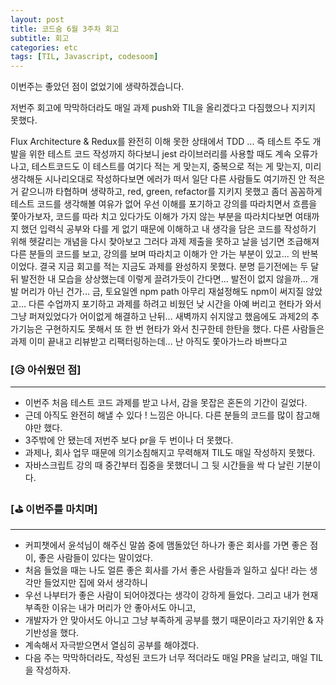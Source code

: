```yaml
---
layout: post
title: 코드숨 6월 3주차 회고
subtitle: 회고
categories: etc
tags: [TIL, Javascript, codesoom]
---
```



이번주는 좋았던 점이 없었기에 생략하겠습니다.

저번주 회고에 막막하더라도 매일 과제 push와 TIL을 올리겠다고 다짐했으나 지키지 못했다.

Flux Architecture & Redux를 완전히 이해 못한 상태에서
TDD ... 즉  테스트 주도 개발을 위한 테스트 코드 작성까지 하다보니
jest 라이브러리를 사용할 때도 계속 오류가 나고,
테스트코드도 이 테스트를 여기다 적는 게 맞는지,
중복으로 적는 게 맞는지,
미리 생각해둔 시나리오대로 작성하다보면 에러가 떠서 
일단 다른 사람들도 여기까진 안 적은 거 같으니까 타협하며 생략하고,
red, green, refactor를 지키지 못했고
좀더 꼼꼼하게 테스트 코드를 생각해볼 여유가 없어
우선 이해를 포기하고 강의를 따라치면서
흐름을 쫓아가보자, 코드를 따라 치고 있다가도
이해가 가지 않는 부분을 따라치다보면
여태까지 했던 입력식 공부와 다를 게 없기 때문에
이해하고 내 생각을 담은 코드를 작성하기 위해
헷갈리는 개념을 다시 찾아보고
그러다 과제 제출을 못하고 날을 넘기면 조급해져
다른 분들의 코드를 보고, 강의를 보며 따라치고
이해가 안 가는 부분이 있고... 의 반복이었다.
결국 지금 회고를 적는 지금도 과제를 완성하지 못했다.
분명 듣기전에는 두 달 뒤 발전한 내 모습을 상상했는데
이렇게 끌려가듯이 간다면... 발전이 없지 않을까...
개발 머리가 아닌 건가... 
금, 토요일엔 npm path 아무리 재설정해도
npm이 써지질 않았고... 다른 수업까지 포기하고 
과제를 하려고 비웠던 낮 시간을 아예 버리고
현타가 와서 그냥 퍼져있었다가
어이없게 해결하고 난뒤...
새벽까지 쉬지않고 했음에도 과제2의 추가기능은 구현하지도 못해서
또 한 번 현타가 와서 친구한테 한탄을 했다.
다른 사람들은 과제 이미 끝내고 리뷰받고 리팩터링하는데...
난 아직도 쫓아가느라 바쁘다고 

### [😥 아쉬웠던 점]
---
- 이번주 처음 테스트 코드 과제를 받고 나서, 감을 못잡은 혼돈의 기간이 길었다.
- 근데 아직도 완전히 해낼 수 있다 ! 느낌은 아니다. 다른 분들의 코드를 많이 참고해야만 했다.
- 3주밖에 안 됐는데 저번주 보다 pr을 두 번이나 더 못했다.
- 과제나, 회사 업무 때문에 의기소침해지고 무력해져 TIL도 매일 작성하지 못했다.
- 자바스크립트 강의 때 중간부터 집중을 못했더니 그 뒷 시간들을 싹 다 날린 기분이다.

### [⛳ 이번주를 마치며]
---

- 커피챗에서 윤석님이 해주신 말씀 중에 맴돌았던 하나가 좋은 회사를 가면 좋은 점이, 좋은 사람들이 있다는 말이었다.
- 처음 들었을 때는 나도 얼른 좋은 회사를 가서 좋은 사람들과 일하고 싶다! 라는 생각만 들었지만 집에 와서 생각하니
- 우선 나부터가 좋은 사람이 되어야겠다는 생각이 강하게 들었다. 그리고 내가 현재 부족한 이유는 내가 머리가 안 좋아서도 아니고, 
- 개발자가 안 맞아서도 아니고 그냥 부족하게 공부를 했기 때문이라고 자기위안 & 자기반성을 했다. 
- 계속해서 자극받으면서 열심히 공부를 해야겠다.
- 다음 주는 막막하더라도, 작성된 코드가 너무 적더라도 매일 PR을 날리고, 매일 TIL을 작성하자.
